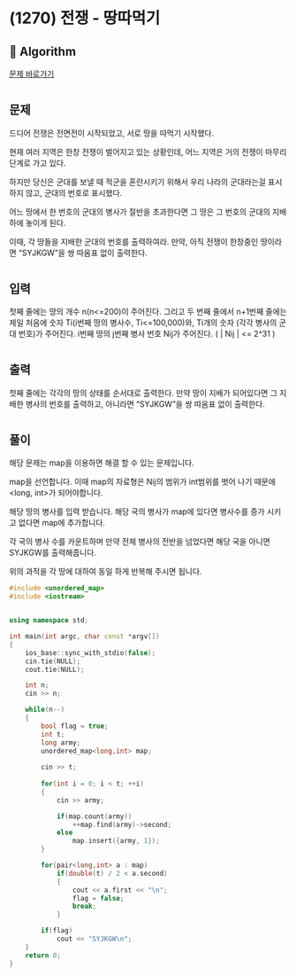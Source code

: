 # (1270) 전쟁 - 땅따먹기
## :100: Algorithm
[문제 바로가기](https://www.acmicpc.net/problem/1270)
#
## 문제
드디어 전쟁은 전면전이 시작되었고, 서로 땅을 따먹기 시작했다.

현재 여러 지역은 한창 전쟁이 벌어지고 있는 상황인데, 어느 지역은 거의 전쟁이 마무리 단계로 가고 있다.

하지만 당신은 군대를 보낼 때 적군을 혼란시키기 위해서 우리 나라의 군대라는걸 표시하지 않고, 군대의 번호로 표시했다.

어느 땅에서 한 번호의 군대의 병사가 절반을 초과한다면 그 땅은 그 번호의 군대의 지배하에 놓이게 된다.

이때, 각 땅들을 지배한 군대의 번호를 출력하여라. 만약, 아직 전쟁이 한창중인 땅이라면 “SYJKGW”을 쌍 따옴표 없이 출력한다.
#
## 입력
첫째 줄에는 땅의 개수 n(n<=200)이 주어진다. 그리고 두 번째 줄에서 n+1번째 줄에는 제일 처음에 숫자 Ti(i번째 땅의 병사수, Ti<=100,000)와, Ti개의 숫자 (각각 병사의 군대 번호)가 주어진다. i번째 땅의 j번째 병사 번호 Nij가 주어진다. ( | Nij | <= 2^31 )
#
## 출력
첫째 줄에는 각각의 땅의 상태를 순서대로 출력한다. 만약 땅이 지배가 되어있다면 그 지배한 병사의 번호를 출력하고, 아니라면 “SYJKGW”을 쌍 따옴표 없이 출력한다.
#
## 풀이
해당 문제는 map을 이용하면 해결 할 수 있는 문제입니다.  

map을 선언합니다.
이때 map의 자료형은 Nij의 범위가 int범위를 벗어 나기 때문에 <long, int>가 되어야합니다.

해당 땅의 병사를 입력 받습니다.
해당 국의 병사가 map에 있다면 병사수를 증가 시키고 없다면 map에 추가합니다.

각 국의 병사 수를 카운트하며 만약 전체 병사의 전반을 넘었다면 해당 국을 아니면 SYJKGW를 출력해줍니다.

위의 과적을 각 땅에 대하여 동일 하게 반복해 주시면 됩니다.

```cpp
#include <unordered_map>
#include <iostream>


using namespace std;

int main(int argc, char const *argv[])
{
    ios_base::sync_with_stdio(false);
    cin.tie(NULL);
    cout.tie(NULL);

    int n;
    cin >> n;

    while(n--)
    {
        bool flag = true;
        int t;
        long army;
        unordered_map<long,int> map;
        
        cin >> t;
        
        for(int i = 0; i < t; ++i)
        {
            cin >> army;

            if(map.count(army))
                ++map.find(army)->second;
            else
                map.insert({army, 1});
        }

        for(pair<long,int> a : map)
            if(double(t) / 2 < a.second)
            {
                cout << a.first << "\n";
                flag = false;
                break;
            }

        if(flag)
            cout << "SYJKGW\n";
    }
    return 0;
}
```